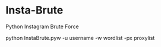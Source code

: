 # Insta-Brute
 Python Instagram Brute Force
 
 
python InstaBrute.pyw -u username -w wordlist -px proxylist
